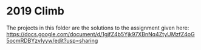 # 2019 Climb

The projects in this folder are the solutions to the assignment given here:
https://docs.google.com/document/d/1gjfZ4b5Yjk97XBnNq4ZtyUMzfZ4oG5ocmRDBYzvIyyw/edit?usp=sharing
